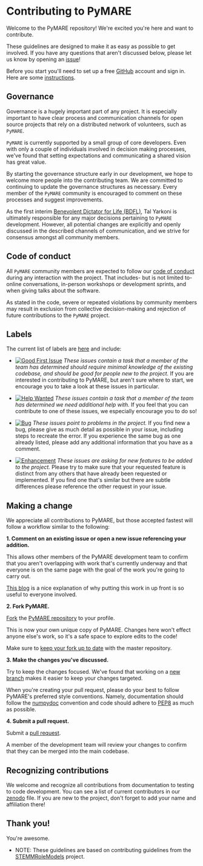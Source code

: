 # Contributing to PyMARE

Welcome to the PyMARE repository! We're excited you're here and want to contribute.

These guidelines are designed to make it as easy as possible to get involved. If you have any questions that aren't discussed below, please let us know by opening an [issue][link_issues]!

Before you start you'll need to set up a free [GitHub][link_github] account and sign in. Here are some [instructions][link_signupinstructions].

## Governance

Governance is a hugely important part of any project.
It is especially important to have clear process and communication channels for open source projects that rely on a distributed network of volunteers, such as ``PyMARE``.

`PyMARE` is currently supported by a small group of core developers.
Even with only a couple of individuals involved in decision making processes, we've found that setting expectations and communicating a shared vision has great value.

By starting the governance structure early in our development, we hope to welcome more people into the contributing team.
We are committed to continuing to update the governance structures as necessary.
Every member of the ``PyMARE`` community is encouraged to comment on these processes and suggest improvements.

As the first interim [Benevolent Dictator for Life (BDFL)](https://en.wikipedia.org/wiki/Benevolent_dictator_for_life), Tal Yarkoni is ultimately responsible for any major decisions pertaining to ``PyMARE`` development.
However, all potential changes are explicitly and openly discussed in the described channels of communication, and we strive for consensus amongst all community members.

## Code of conduct

All ``PyMARE`` community members are expected to follow our [code of conduct](https://github.com/neurostuff/PyMARE/blob/master/CODE_OF_CONDUCT.md) during any interaction with the project.
That includes- but is not limited to- online conversations, in-person workshops or development sprints, and when giving talks about the software.

As stated in the code, severe or repeated violations by community members may result in exclusion from collective decision-making and rejection of future contributions to the ``PyMARE`` project.

## Labels

The current list of labels are [here][link_labels] and include:

* [![Good First Issue](https://img.shields.io/badge/-good%20first%20issue-7057ff.svg)](https://github.com/neurostuff/PyMARE/labels/good%20first%20issue)
*These issues contain a task that a member of the team has determined should require minimal knowledge of the existing codebase, and should be good for people new to the project.*
If you are interested in contributing to PyMARE, but aren't sure where to start, we encourage you to take a look at these issues in particular.

* [![Help Wanted](https://img.shields.io/badge/-help%20wanted-33aa3f.svg)](https://github.com/neurostuff/PyMARE/labels/help%20wanted)
*These issues contain a task that a member of the team has determined we need additional help with.*
If you feel that you can contribute to one of these issues, we especially encourage you to do so!

* [![Bug](https://img.shields.io/badge/-bug-ee0701.svg)](https://github.com/neurostuff/PyMARE/labels/bug)
*These issues point to problems in the project.*
If you find new a bug, please give as much detail as possible in your issue, including steps to recreate the error.
If you experience the same bug as one already listed, please add any additional information that you have as a comment.

* [![Enhancement](https://img.shields.io/badge/-enhancement-84b6eb.svg)](https://github.com/neurostuff/PyMARE/labels/enhancement)
*These issues are asking for new features to be added to the project.*
Please try to make sure that your requested feature is distinct from any others that have already been requested or implemented. If you find one that's similar but there are subtle differences please reference the other request in your issue.

## Making a change

We appreciate all contributions to PyMARE, but those accepted fastest will follow a workflow similar to the following:

**1. Comment on an existing issue or open a new issue referencing your addition.**

This allows other members of the PyMARE development team to confirm that you aren't overlapping with work that's currently underway and that everyone is on the same page with the goal of the work you're going to carry out.

[This blog][link_pushpullblog] is a nice explanation of why putting this work in up front is so useful to everyone involved.

**2. Fork PyMARE.**

[Fork][link_fork] the [PyMARE repository][link_pymare] to your profile.

This is now your own unique copy of PyMARE. Changes here won't effect anyone else's work, so it's a safe space to explore edits to the code!

Make sure to [keep your fork up to date][link_updateupstreamwiki] with the master repository.

**3. Make the changes you've discussed.**

Try to keep the changes focused. We've found that working on a [new branch][link_branches] makes it easier to keep your changes targeted.

When you're creating your pull request, please do your best to follow PyMARE's preferred style conventions. Namely, documentation should follow the [numpydoc](https://numpydoc.readthedocs.io/en/latest/) convention and code should adhere to [PEP8](https://www.python.org/dev/peps/pep-0008/) as much as possible.

**4. Submit a pull request.**

Submit a [pull request][link_pullrequest].

A member of the development team will review your changes to confirm that they can be merged into the main codebase.

## Recognizing contributions

We welcome and recognize all contributions from documentation to testing to code development. You can see a list of current contributors in our [zenodo][link_zenodo] file. If you are new to the project, don't forget to add your name and affiliation there!

## Thank you!

You're awesome.

* NOTE: These guidelines are based on contributing guidelines from the [STEMMRoleModels][link_stemmrolemodels] project.

[link_github]: https://github.com/
[link_pymare]: https://github.com/neurostuff/PyMARE
[link_signupinstructions]: https://help.github.com/articles/signing-up-for-a-new-github-account
[link_react]: https://github.com/blog/2119-add-reactions-to-pull-requests-issues-and-comments
[link_issues]: https://github.com/neurostuff/PyMARE/issues
[link_labels]: https://github.com/neurostuff/PyMARE/labels
[link_discussingissues]: https://help.github.com/articles/discussing-projects-in-issues-and-pull-requests

[link_pullrequest]: https://help.github.com/articles/creating-a-pull-request/
[link_fork]: https://help.github.com/articles/fork-a-repo/
[link_pushpullblog]: https://www.igvita.com/2011/12/19/dont-push-your-pull-requests/
[link_branches]: https://help.github.com/articles/creating-and-deleting-branches-within-your-repository/
[link_updateupstreamwiki]: https://help.github.com/articles/syncing-a-fork/
[link_stemmrolemodels]: https://github.com/KirstieJane/STEMMRoleModels
[link_zenodo]: https://github.com/neurostuff/PyMARE/blob/master/.zenodo.json
